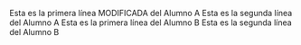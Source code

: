 Esta es la primera línea MODIFICADA del Alumno A
Esta es la segunda línea del Alumno A
Esta es la primera línea del Alumno B
Esta es la segunda línea del Alumno B

